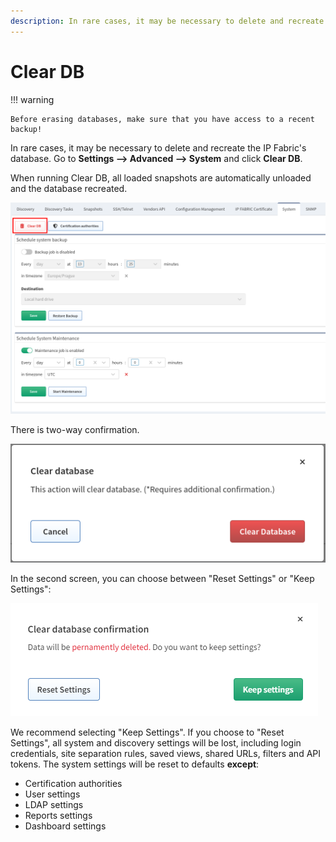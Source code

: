 ```yaml
---
description: In rare cases, it may be necessary to delete and recreate the IP Fabric's database.
---
```


# Clear DB

!!! warning

    Before erasing databases, make sure that you have access to a recent backup!

In rare cases, it may be necessary to delete and recreate the IP
Fabric's database. Go to **Settings --> Advanced --> System** and click
**Clear DB**.

When running Clear DB, all loaded snapshots are automatically unloaded
and the database recreated.

![ClearDB](2828599305.png)

There is two-way confirmation.

![Confirmation](2829352961.png)

In the second screen, you can choose between "Reset Settings" or "Keep Settings":

![Confirmation Settings](./confirmation-settings.png)

We recommend selecting "Keep Settings". If you choose to "Reset Settings", all system and discovery settings will be lost, including login credentials, site separation rules, saved views, shared URLs, filters and API tokens. The system settings will be reset to defaults **except**:

- Certification authorities
- User settings
- LDAP settings
- Reports settings
- Dashboard settings
